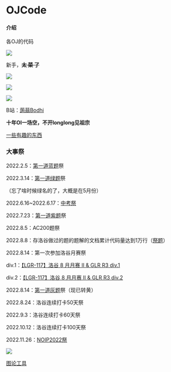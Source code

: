 # OJCode

#### 介绍
各OJ的代码

![](https://api.xecades.xyz/api?quote=%7B%25gt%25%7D&luogu=Bodhi&github=BodhiDog&bilibili=%E8%92%9F%E8%92%BBBodhi)

新手，**~~太 菜 了~~**

![](https://luogu-card.lyccrius.site/about?id=364848&card_width=800&dark_mode=true)

![](https://luogu.wao3.cn/api/practice?id=364848&card_width=800&dark_mode=true)

![](http://luogu.wao3.cn/api/guzhi?id=364848&scores=100,42,0,11,0&dark_mode=true)

B站：[蒟蒻Bodhi](https://space.bilibili.com/394094181)

**十年OI一场空，不开longlong见祖宗**

[一些有趣的东西](https://www.luogu.com.cn/paste/kionk609)

### 大事祭


2022.2.5：[第一道蓝题](https://www.luogu.com.cn/problem/P1074)祭

2022.3.14：[第一道绿题](https://www.luogu.com.cn/problem/P1439)祭

（忘了啥时候绿名的了，大概是在5月份）

2022.6.16~2022.6.17：[中考祭](https://www.bilibili.com/read/cv17572139)

2022.7.23：[第一道紫题](https://www.luogu.com.cn/problem/P2901)祭

2022.8.5：AC200题祭

2022.8.8：存洛谷做过的题的题解的文档累计代码量达到1万行（[祭题](https://www.luogu.com.cn/problem/P1379)）

2022.8.14：第一次参加洛谷月赛祭

div.1：[【LGR-117】洛谷 8 月月赛 II & GLR R3 div.1](https://www.luogu.com.cn/contest/78025)

div.2：[【LGR-117】洛谷 8 月月赛 II & GLR R3 div.2](https://www.luogu.com.cn/contest/78025)

2022.8.14：[第一道灰题](https://www.luogu.com.cn/problem/P8474)祭（现已转黄）

2022.8.24：洛谷连续打卡50天祭

2022.9.3：洛谷连续打卡60天祭

2022.10.12：洛谷连续打卡100天祭

2022.11.26：[NOIP2022祭](https://b23.tv/R2TTdC2)

![](https://www.luogu.com.cn/api/verify/captcha)

[图论工具](https://csacademy.com/app/graph_editor/)
